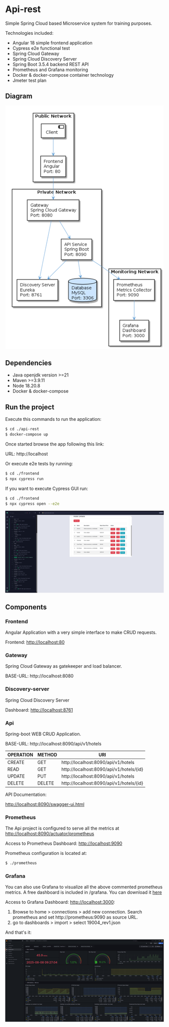 # Api-rest

Simple Spring Cloud based Microservice system for training purposes.

Technologies included:
 - Angular 18 simple frontend application
 - Cypress e2e functional test
 - Spring Cloud Gateway
 - Spring Cloud Discovery Server
 - Spring Boot 3.5.4 backend REST API
 - Prometheus and Grafana monitoring
 - Docker & docker-compose container technology
 - Jmeter test plan

## Diagram

![architecture](documentation/api-rest-architecture.png)

## Dependencies

 - Java openjdk version >=21
 - Maven >=3.9.11
 - Node 18.20.8
 - Docker & docker-compose

## Run the project

Execute this commands to run the application: 

```bash
$ cd ./api-rest
$ docker-compose up
```

Once started browse the app following this link:

URL:   http://localhost

Or execute e2e tests by running:

```bash
$ cd ./frontend
$ npx cypress run
```

If you want to execute Cypress GUI run:

```bash
$ cd ./frontend
$ npx cypress open --e2e
```

![cypress](documentation/cypress.png)

## Components

### Frontend

Angular Application with a very simple interface to make CRUD requests.

Frontend: [http://localhost:80](http://localhost:80)

### Gateway

Spring Cloud Gateway as gatekeeper and load balancer.

BASE-URL:   http://localhost:8080

### Discovery-server

Spring Cloud Discovery Server

Dashboard: [http://localhost:8761](http://localhost:8761)

### Api

Spring-boot WEB CRUD Application.

BASE-URL:   http://localhost:8090/api/v1/hotels

|OPERATION|METHOD|URI|
|---|---|---|
|CREATE|GET|http://localhost:8090/api/v1/hotels|
|READ|GET|http://localhost:8090/api/v1/hotels/{id}|
|UPDATE|PUT|http://localhost:8090/api/v1/hotels|
|DELETE|DELETE|http://localhost:8090/api/v1/hotels/{id}|

API Documentation:

[http://localhost:8090/swagger-ui.html](http://localhost:8090/swagger-ui.html)

### Prometheus

The Api project is configured to serve all the metrics at [http://localhost:8090/actuator/prometheus](http://localhost:8090/actuator/prometheus)

Access to Prometheus Dashboard: [http://localhost:9090](http://localhost:9090)

Prometheus configuration is located at:

```bash
$ ./prometheus
```

### Grafana

You can also use Grafana to visualize all the above commented prometheus metrics. A free dashboard is included in /grafana. You can download it [here](https://grafana.com/grafana/dashboards/19004-spring-boot-statistics/)

Access to Grafana Dashboard: [http://localhost:3000](http://localhost:3000):

1. Browse to home > connections > add new connection. Search prometheus and set http://prometheus:9090 as source URL.
2. go to dashboards > import > select 19004_rev1.json

And that's it:

![grafana](documentation/grafana.png)
